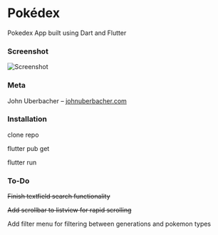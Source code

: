 # Pokédex
Pokedex App built using Dart and Flutter

### Screenshot

![Screenshot](https://i.imgur.com/8jg5sSs.png)

### Meta

John Uberbacher – [johnuberbacher.com](https://johnuberbacher.com)

### Installation

clone repo

flutter pub get

flutter run

### To-Do
~~Finish textfield search functionality~~

~~Add scrollbar to listview for rapid scrolling~~

Add filter menu for filtering between generations and pokemon types
